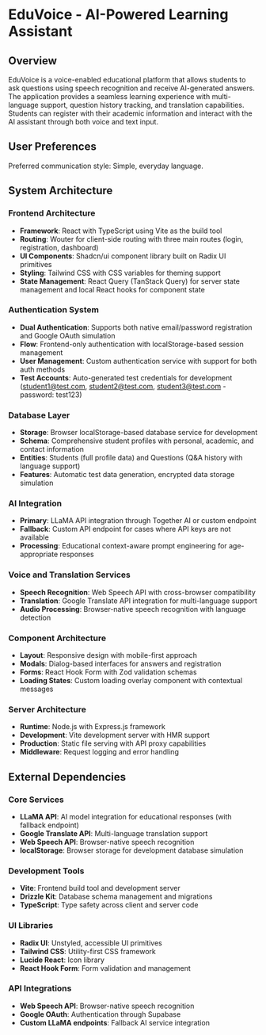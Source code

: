 # EduVoice - AI-Powered Learning Assistant

## Overview

EduVoice is a voice-enabled educational platform that allows students to ask questions using speech recognition and receive AI-generated answers. The application provides a seamless learning experience with multi-language support, question history tracking, and translation capabilities. Students can register with their academic information and interact with the AI assistant through both voice and text input.

## User Preferences

Preferred communication style: Simple, everyday language.

## System Architecture

### Frontend Architecture
- **Framework**: React with TypeScript using Vite as the build tool
- **Routing**: Wouter for client-side routing with three main routes (login, registration, dashboard)
- **UI Components**: Shadcn/ui component library built on Radix UI primitives
- **Styling**: Tailwind CSS with CSS variables for theming support
- **State Management**: React Query (TanStack Query) for server state management and local React hooks for component state

### Authentication System
- **Dual Authentication**: Supports both native email/password registration and Google OAuth simulation
- **Flow**: Frontend-only authentication with localStorage-based session management
- **User Management**: Custom authentication service with support for both auth methods
- **Test Accounts**: Auto-generated test credentials for development (student1@test.com, student2@test.com, student3@test.com - password: test123)

### Database Layer
- **Storage**: Browser localStorage-based database service for development
- **Schema**: Comprehensive student profiles with personal, academic, and contact information
- **Entities**: Students (full profile data) and Questions (Q&A history with language support)
- **Features**: Automatic test data generation, encrypted data storage simulation

### AI Integration
- **Primary**: LLaMA API integration through Together AI or custom endpoint
- **Fallback**: Custom API endpoint for cases where API keys are not available
- **Processing**: Educational context-aware prompt engineering for age-appropriate responses

### Voice and Translation Services
- **Speech Recognition**: Web Speech API with cross-browser compatibility
- **Translation**: Google Translate API integration for multi-language support
- **Audio Processing**: Browser-native speech recognition with language detection

### Component Architecture
- **Layout**: Responsive design with mobile-first approach
- **Modals**: Dialog-based interfaces for answers and registration
- **Forms**: React Hook Form with Zod validation schemas
- **Loading States**: Custom loading overlay component with contextual messages

### Server Architecture
- **Runtime**: Node.js with Express.js framework
- **Development**: Vite development server with HMR support
- **Production**: Static file serving with API proxy capabilities
- **Middleware**: Request logging and error handling

## External Dependencies

### Core Services
- **LLaMA API**: AI model integration for educational responses (with fallback endpoint)
- **Google Translate API**: Multi-language translation support
- **Web Speech API**: Browser-native speech recognition
- **localStorage**: Browser storage for development database simulation

### Development Tools
- **Vite**: Frontend build tool and development server
- **Drizzle Kit**: Database schema management and migrations
- **TypeScript**: Type safety across client and server code

### UI Libraries
- **Radix UI**: Unstyled, accessible UI primitives
- **Tailwind CSS**: Utility-first CSS framework
- **Lucide React**: Icon library
- **React Hook Form**: Form validation and management

### API Integrations
- **Web Speech API**: Browser-native speech recognition
- **Google OAuth**: Authentication through Supabase
- **Custom LLaMA endpoints**: Fallback AI service integration